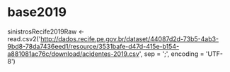 # base2019
sinistrosRecife2019Raw &lt;- read.csv2('http://dados.recife.pe.gov.br/dataset/44087d2d-73b5-4ab3-9bd8-78da7436eed1/resource/3531bafe-d47d-415e-b154-a881081ac76c/download/acidentes-2019.csv', sep = ';', encoding = 'UTF-8')

